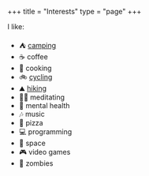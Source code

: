 +++
title = "Interests"
type = "page"
+++

I like:

<ul>
<li><span role="img" aria-label="camping" title="camping">⛺️</span> <a href="https://pinthewild.micro.blog">camping</a></li>
<li><span role="img" aria-label="coffee" title="coffee">☕️</span> coffee</li>
<li><span role="img" aria-label="cooking" title="cooking">🍳</span> cooking</li>
<li><span role="img" aria-label="cycling" title="cycling">🚲</span> <a href="https://micro.paultibbetts.uk/categories/cycling/">cycling</a></li>
<li><span role="img" aria-label="hiking" title="hiking">⛰</span> <a href="https://pinthewild.micro.blog">hiking</a></li>
<li><span role="img" aria-label="meditation" title="meditation">🧘‍♂️</span> meditating</li>
<li><span role="img" aria-label="mental health" title="mental health">🧠</span> mental health</li>
<li><span role="img" aria-label="music" title="music">🎶</span> music</li>
<li><span role="img" aria-label="pizza" title="pizza">🍕</span> pizza</li>
<li><span role="img" aria-label="programming" title="programming">💻</span> programming</li>
<li><span role="img" aria-label="space" title="space">🌌</span> space</li>
<li><span role="img" aria-label="video games" title="video games">🎮</span> video games</li>
<li><span role="img" aria-label="zombies" title="zombies">🧟</span> zombies</li>
</ul>
